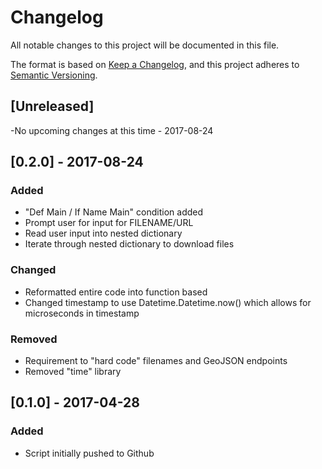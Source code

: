 # Changelog
All notable changes to this project will be documented in this file.

The format is based on [Keep a Changelog](https://keepachangelog.com/en/1.0.0/),
and this project adheres to [Semantic Versioning](https://semver.org/spec/v2.0.0.html).

## [Unreleased]
-No upcoming changes at this time - 2017-08-24

## [0.2.0] - 2017-08-24
### Added
- "Def Main / If Name Main" condition added
- Prompt user for input for FILENAME/URL
- Read user input into nested dictionary
- Iterate through nested dictionary to download files


### Changed
- Reformatted entire code into function based
- Changed timestamp to use Datetime.Datetime.now() which allows for microseconds in timestamp


### Removed
- Requirement to "hard code" filenames and GeoJSON endpoints
- Removed "time" library

## [0.1.0] - 2017-04-28
### Added
- Script initially pushed to Github



